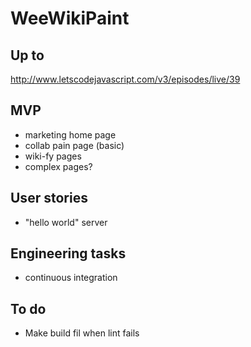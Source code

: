 # WeeWikiPaint

## Up to

http://www.letscodejavascript.com/v3/episodes/live/39

## MVP

* marketing home page
* collab pain page (basic)
* wiki-fy pages
* complex pages?

## User stories

* "hello world" server

## Engineering tasks

* continuous integration

## To do

* Make build fil when lint fails
